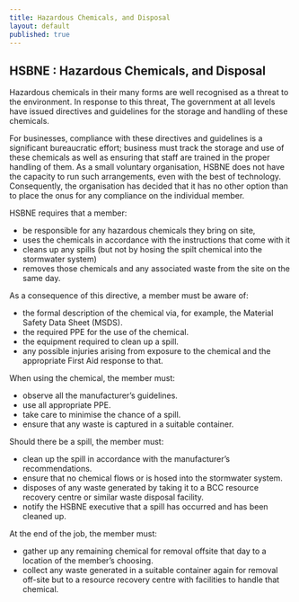 ```yaml
---
title: Hazardous Chemicals, and Disposal
layout: default
published: true
---
```



## HSBNE : Hazardous Chemicals, and Disposal


Hazardous chemicals in their many forms are well recognised as a threat to the environment. In response to this threat, The government at all levels have issued directives and guidelines for the storage and handling of these chemicals. 

For businesses, compliance with these directives and guidelines is a significant bureaucratic effort; business must track the storage and use of these chemicals as well as ensuring that staff are trained in the proper handling of them.   As a small voluntary organisation, HSBNE does not have the capacity to run such arrangements, even with the best of technology. Consequently, the organisation has decided that it has no other option than to place the onus for any compliance on the individual member.

HSBNE requires that a member:

- be responsible for any hazardous chemicals they bring on site, 
- uses the chemicals in accordance with the instructions that come with it
- cleans up any spills (but not by hosing the spilt chemical into the stormwater system)
- removes those chemicals and any associated waste from the site on the same day.

As a consequence of this directive, a member must be aware of:
 
- the formal description of the chemical via, for example, the Material Safety Data Sheet (MSDS).
- the required PPE for the use of the chemical.
- the equipment required to clean up a spill.
- any possible injuries arising from exposure to the chemical and the appropriate First Aid response to that.

When using the chemical, the member must:

- observe all the manufacturer’s guidelines.
- use all appropriate PPE.
- take care to minimise the chance of a spill.
- ensure that any waste is captured in a suitable container.

Should there be a spill, the member must:

- clean up the spill in accordance with the manufacturer’s recommendations.
- ensure that no chemical flows or is hosed into the stormwater system.
- disposes of any waste generated by taking it to a BCC resource recovery centre or similar waste disposal facility.
- notify the HSBNE executive that a spill has occurred and has been cleaned up.

At the end of the job, the member must:

- gather up any remaining chemical for removal offsite that day to a location of the member’s choosing.
- collect any waste generated in a suitable container again for removal off-site but to a resource recovery centre with facilities to handle that chemical.
